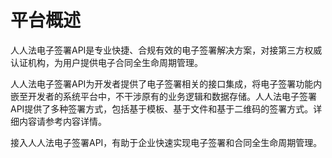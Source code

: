 # 平台概述

人人法电子签署API是专业快捷、合规有效的电子签署解决方案，对接第三方权威认证机构，为用户提供电子合同全生命周期管理。

人人法电子签署API为开发者提供了电子签署相关的接口集成，将电子签署功能内嵌至开发者的系统平台中，不干涉原有的业务逻辑和数据存储。人人法电子签署API提供了多种签署方式，包括基于模板、基于文件和基于二维码的签署方式。详细内容请参考内容详情。

接入人人法电子签署API，有助于企业快速实现电子签署和合同全生命周期管理。



